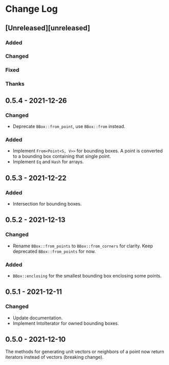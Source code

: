 # Change Log

## [Unreleased][unreleased]

### Added

### Changed

### Fixed

### Thanks

## 0.5.4 - 2021-12-26

### Changed
- Deprecate `BBox::from_point`, use `BBox::from` instead.

### Added
- Implement `From<Point<S, V>>` for bounding boxes.
  A point is converted to a bounding box containing that single point.
- Implement `Eq` and `Hash` for arrays.

## 0.5.3 - 2021-12-22

### Added
- Intersection for bounding boxes.

## 0.5.2 - 2021-12-13

### Changed
- Rename `BBox::from_points` to `BBox::from_corners` for clarity.
  Keep deprecated `BBox::from_points` for now.

### Added
- `BBox::enclosing` for the smallest bounding box enclosing some points.

## 0.5.1 - 2021-12-11

### Changed
- Update documentation.
- Implement IntoIterator for owned bounding boxes.

## 0.5.0 - 2021-12-10

The methods for generating unit vectors or neighbors of a point
now return iterators instead of vectors (breaking change).
